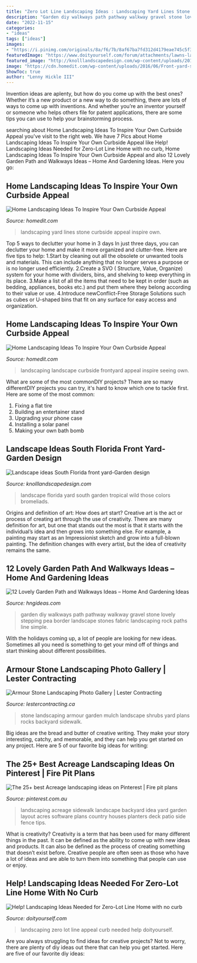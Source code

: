 ```yaml
---
title: "Zero Lot Line Landscaping Ideas : Landscaping Yard Lines Stone Curbside Appeal Inspire Own"
description: "Garden diy walkways path pathway walkway gravel stone lovely stepping pea border landscape stones fabric landscaping rock paths line simple"
date: "2022-11-15"
categories:
- "ideas"
tags: ["ideas"]
images:
- "https://i.pinimg.com/originals/8a/f6/7b/8af67ba7fd312d4179eae745c5f3ff9e.jpg"
featuredImage: "https://www.doityourself.com/forum/attachments/lawns-landscaping-outdoor-decor/2079d1342998127-help-landscaping-ideas-needed-zero-lot-line-home-no-curb-appeal-img_0987.jpg"
featured_image: "http://knolllandscapedesign.com/wp-content/uploads/2014/04/5-Joannes.jpg"
image: "https://cdn.homedit.com/wp-content/uploads/2016/06/Front-yard-stone-lines.jpg"
ShowToc: true
author: "Lenny Hickle III"
---
```



Invention ideas are aplenty, but how do you come up with the best ones? Whether it’s a new product or a new way to do something, there are lots of ways to come up with inventions. And whether you’re an inventor yourself or someone who helps others file for patent applications, there are some tips you can use to help your brainstorming process.

	

		
searching about Home Landscaping Ideas To Inspire Your Own Curbside Appeal you've visit to the right web. We have 7 Pics about Home Landscaping Ideas To Inspire Your Own Curbside Appeal like Help! Landscaping Ideas Needed for Zero-Lot Line Home with no curb, Home Landscaping Ideas To Inspire Your Own Curbside Appeal and also 12 Lovely Garden Path and Walkways Ideas – Home And Gardening Ideas. Here you go:
		
    
## Home Landscaping Ideas To Inspire Your Own Curbside Appeal

<img loading=lazy src="https://cdn.homedit.com/wp-content/uploads/2016/06/Front-yard-stone-lines.jpg" onerror="this.onerror=null;this.src='https://tse1.mm.bing.net/th?id=OIP.sa1h-CmsYeyPQCqFNleH2wHaFj&amp;pid=15.1';" alt="Home Landscaping Ideas To Inspire Your Own Curbside Appeal">

_Source: homedit.com_

>landscaping yard lines stone curbside appeal inspire own. 

	

Top 5 ways to declutter your home in 3 days
In just three days, you can declutter your home and make it more organized and clutter-free. Here are five tips to help:
1.Start by cleaning out all the obsolete or unwanted tools and materials. This can include anything that no longer serves a purpose or is no longer used efficiently.
2.Create a SVO ( Structure, Value, Organize) system for your home with dividers, bins, and shelving to keep everything in its place.
3.Make a list of all the items that need to be kept in order (such as bedding, appliances, books etc.) and put them where they belong according to their value or use.
4.Introduce newConflict-Free Storage Solutions such as cubes or U-shaped bins that fit on any surface for easy access and organization.      
    
## Home Landscaping Ideas To Inspire Your Own Curbside Appeal

<img loading=lazy src="https://cdn.homedit.com/wp-content/uploads/2016/06/Green-frontyard-landscape-design.jpg" onerror="this.onerror=null;this.src='https://tse3.mm.bing.net/th?id=OIP.X_QHacKKQQbq5-McjPLBEAHaFj&amp;pid=15.1';" alt="Home Landscaping Ideas To Inspire Your Own Curbside Appeal">

_Source: homedit.com_

>landscaping landscape curbside frontyard appeal inspire seeing own. 

	

What are some of the most commonDIY projects?
There are so many differentDIY projects you can try, it's hard to know which one to tackle first. Here are some of the most common: 
1. Fixing a flat tire 
2. Building an entertainer stand 
3. Upgrading your phone case 
4. Installing a solar panel 
5. Making your own bath bomb 

    
## Landscape Ideas South Florida Front Yard-Garden Design

<img loading=lazy src="http://knolllandscapedesign.com/wp-content/uploads/2014/04/5-Joannes.jpg" onerror="this.onerror=null;this.src='https://tse4.mm.bing.net/th?id=OIP.bSKTieE-TXA-GF9GN4MdmgHaE9&amp;pid=15.1';" alt="Landscape ideas South Florida front yard-Garden design">

_Source: knolllandscapedesign.com_

>landscape florida yard south garden tropical wild those colors bromeliads. 

	

Origins and definition of art: How does art start?
Creative art is the act or process of creating art through the use of creativity. There are many definition for art, but one that stands out the most is that it starts with the individual’s idea and then grows into something else. For example, a painting may start as an Impressionist sketch and grow into a full-blown painting. The definition changes with every artist, but the idea of creativity remains the same.

    
## 12 Lovely Garden Path And Walkways Ideas – Home And Gardening Ideas

<img loading=lazy src="http://hngideas.com/wp-content/uploads/2014/12/Simple-Diy-Idea.jpg" onerror="this.onerror=null;this.src='https://tse4.mm.bing.net/th?id=OIP.2Iu3kc7Ejkbl7Ie9iYw1YgHaJ4&amp;pid=15.1';" alt="12 Lovely Garden Path and Walkways Ideas – Home And Gardening Ideas">

_Source: hngideas.com_

>garden diy walkways path pathway walkway gravel stone lovely stepping pea border landscape stones fabric landscaping rock paths line simple. 

	

With the holidays coming up, a lot of people are looking for new ideas. Sometimes all you need is something to get your mind off of things and start thinking about different possibilities. 

    
## Armour Stone Landscaping Photo Gallery | Lester Contracting

<img loading=lazy src="http://www.lestercontracting.ca/sites/default/files/images/galleries/armour-stone-garden-02278.jpg" onerror="this.onerror=null;this.src='https://tse1.mm.bing.net/th?id=OIP.5gUPtSE_H7blP5w2CNUomAHaFj&amp;pid=15.1';" alt="Armour Stone Landscaping Photo Gallery | Lester Contracting">

_Source: lestercontracting.ca_

>stone landscaping armour garden mulch landscape shrubs yard plans rocks backyard sidewalk. 

	

Big ideas are the bread and butter of creative writing. They make your story interesting, catchy, and memorable, and they can help you get started on any project. Here are 5 of our favorite big ideas for writing:

    
## The 25+ Best Acreage Landscaping Ideas On Pinterest | Fire Pit Plans

<img loading=lazy src="https://i.pinimg.com/originals/8a/f6/7b/8af67ba7fd312d4179eae745c5f3ff9e.jpg" onerror="this.onerror=null;this.src='https://tse4.mm.bing.net/th?id=OIP.9sdk2f39hDeYuwp0WGhD5QHaFj&amp;pid=15.1';" alt="The 25+ best Acreage landscaping ideas on Pinterest | Fire pit plans">

_Source: pinterest.com.au_

>landscaping acreage sidewalk landscape backyard idea yard garden layout acres software plans country houses planters deck patio side fence tips. 

	

What is creativity?
Creativity is a term that has been used for many different things in the past. It can be defined as the ability to come up with new ideas and products. It can also be defined as the process of creating something that doesn’t exist before. Creative people are often seen as those who have a lot of ideas and are able to turn them into something that people can use or enjoy.

    
## Help! Landscaping Ideas Needed For Zero-Lot Line Home With No Curb

<img loading=lazy src="https://www.doityourself.com/forum/attachments/lawns-landscaping-outdoor-decor/2079d1342998127-help-landscaping-ideas-needed-zero-lot-line-home-no-curb-appeal-img_0987.jpg" onerror="this.onerror=null;this.src='https://tse2.mm.bing.net/th?id=OIP.lyevQz37mcu0jea21WF-KQHaJ7&amp;pid=15.1';" alt="Help! Landscaping Ideas Needed for Zero-Lot Line Home with no curb">

_Source: doityourself.com_

>landscaping zero lot line appeal curb needed help doityourself. 

	

Are you always struggling to find ideas for creative projects? Not to worry, there are plenty of diy ideas out there that can help you get started. Here are five of our favorite diy ideas: 

